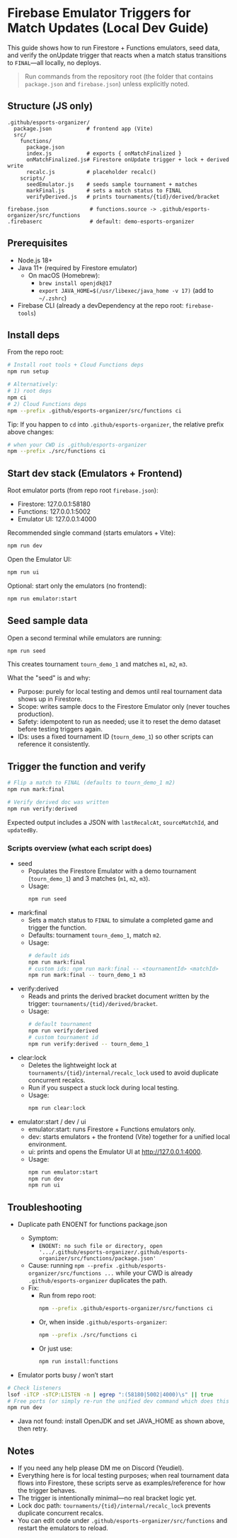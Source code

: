 # Firebase Emulator Triggers for Match Updates (Local Dev Guide)

This guide shows how to run Firestore + Functions emulators, seed data, and verify the onUpdate trigger that reacts when a match status transitions to `FINAL`—all locally, no deploys.

> Run commands from the repository root (the folder that contains `package.json` and `firebase.json`) unless explicitly noted.

## Structure (JS only)
```
.github/esports-organizer/
  package.json           # frontend app (Vite)
  src/
    functions/
      package.json
      index.js           # exports { onMatchFinalized }
      onMatchFinalized.js# Firestore onUpdate trigger + lock + derived write
      recalc.js          # placeholder recalc()
    scripts/
      seedEmulator.js    # seeds sample tournament + matches
      markFinal.js       # sets a match status to FINAL
      verifyDerived.js   # prints tournaments/{tid}/derived/bracket

firebase.json             # functions.source -> .github/esports-organizer/src/functions
.firebaserc               # default: demo-esports-organizer
```

## Prerequisites
- Node.js 18+
- Java 11+ (required by Firestore emulator)
  - On macOS (Homebrew):
    - `brew install openjdk@17`
    - `export JAVA_HOME=$(/usr/libexec/java_home -v 17)` (add to `~/.zshrc`)
- Firebase CLI (already a devDependency at the repo root: `firebase-tools`)

## Install deps
From the repo root:

```zsh
# Install root tools + Cloud Functions deps
npm run setup

# Alternatively:
# 1) root deps
npm ci
# 2) Cloud Functions deps
npm --prefix .github/esports-organizer/src/functions ci
```

Tip: If you happen to `cd` into `.github/esports-organizer`, the relative prefix above changes:
```zsh
# when your CWD is .github/esports-organizer
npm --prefix ./src/functions ci
```

## Start dev stack (Emulators + Frontend)
Root emulator ports (from repo root `firebase.json`):
- Firestore: 127.0.0.1:58180
- Functions: 127.0.0.1:5002
- Emulator UI: 127.0.0.1:4000

Recommended single command (starts emulators + Vite):
```zsh
npm run dev
```
Open the Emulator UI:
```zsh
npm run ui
```

Optional: start only the emulators (no frontend):
```zsh
npm run emulator:start
```

## Seed sample data
Open a second terminal while emulators are running:
```zsh
npm run seed
```
This creates tournament `tourn_demo_1` and matches `m1`, `m2`, `m3`.

What the "seed" is and why:
- Purpose: purely for local testing and demos until real tournament data shows up in Firestore.
- Scope: writes sample docs to the Firestore Emulator only (never touches production).
- Safety: idempotent to run as needed; use it to reset the demo dataset before testing triggers again.
- IDs: uses a fixed tournament ID (`tourn_demo_1`) so other scripts can reference it consistently.

## Trigger the function and verify
```zsh
# Flip a match to FINAL (defaults to tourn_demo_1 m2)
npm run mark:final

# Verify derived doc was written
npm run verify:derived
```
Expected output includes a JSON with `lastRecalcAt`, `sourceMatchId`, and `updatedBy`.

### Scripts overview (what each script does)
- seed
  - Populates the Firestore Emulator with a demo tournament (`tourn_demo_1`) and 3 matches (`m1`, `m2`, `m3`).
  - Usage:
    ```zsh
    npm run seed
    ```
- mark:final
  - Sets a match status to `FINAL` to simulate a completed game and trigger the function.
  - Defaults: tournament `tourn_demo_1`, match `m2`.
  - Usage:
    ```zsh
    # default ids
    npm run mark:final
    # custom ids: npm run mark:final -- <tournamentId> <matchId>
    npm run mark:final -- tourn_demo_1 m3
    ```
- verify:derived
  - Reads and prints the derived bracket document written by the trigger: `tournaments/{tid}/derived/bracket`.
  - Usage:
    ```zsh
    # default tournament
    npm run verify:derived
    # custom tournament id
    npm run verify:derived -- tourn_demo_1
    ```
- clear:lock
  - Deletes the lightweight lock at `tournaments/{tid}/internal/recalc_lock` used to avoid duplicate concurrent recalcs.
  - Run if you suspect a stuck lock during local testing.
  - Usage:
    ```zsh
    npm run clear:lock
    ```
- emulator:start / dev / ui
  - emulator:start: runs Firestore + Functions emulators only.
  - dev: starts emulators + the frontend (Vite) together for a unified local environment.
  - ui: prints and opens the Emulator UI at http://127.0.0.1:4000.
  - Usage:
    ```zsh
    npm run emulator:start
    npm run dev
    npm run ui
    ```

## Troubleshooting
- Duplicate path ENOENT for functions package.json
  - Symptom:
    - `ENOENT: no such file or directory, open '.../.github/esports-organizer/.github/esports-organizer/src/functions/package.json'`
  - Cause: running `npm --prefix .github/esports-organizer/src/functions ...` while your CWD is already `.github/esports-organizer` duplicates the path.
  - Fix:
    - Run from repo root:
      ```zsh
      npm --prefix .github/esports-organizer/src/functions ci
      ```
    - Or, when inside `.github/esports-organizer`:
      ```zsh
      npm --prefix ./src/functions ci
      ```
    - Or just use:
      ```zsh
      npm run install:functions
      ```

- Emulator ports busy / won’t start
```zsh
# Check listeners
lsof -iTCP -sTCP:LISTEN -n | egrep ":(58180|5002|4000)\s" || true
# Free ports (or simply re-run the unified dev command which does this automatically)
npm run dev
```

- Java not found: install OpenJDK and set JAVA_HOME as shown above, then retry.

## Notes
- If you need any help please DM me on Discord (Yeudiel).
- Everything here is for local testing purposes; when real tournament data flows into Firestore, these scripts serve as examples/reference for how the trigger behaves.
- The trigger is intentionally minimal—no real bracket logic yet.
- Lock doc path: `tournaments/{tid}/internal/recalc_lock` prevents duplicate concurrent recalcs.
- You can edit code under `.github/esports-organizer/src/functions` and restart the emulators to reload.
